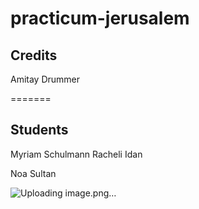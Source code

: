 # practicum-jerusalem
  
## Credits
Amitay Drummer

=======
## Students
Myriam Schulmann
Racheli Idan

Noa Sultan

![Uploading image.png…]()
